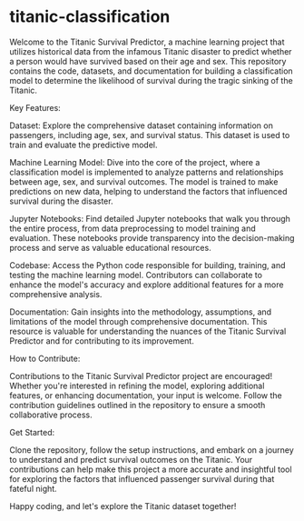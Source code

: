 # titanic-classification
Welcome to the Titanic Survival Predictor, a machine learning project that utilizes historical data from the infamous Titanic disaster to predict whether a person would have survived based on their age and sex. This repository contains the code, datasets, and documentation for building a classification model to determine the likelihood of survival during the tragic sinking of the Titanic.

Key Features:

Dataset: Explore the comprehensive dataset containing information on passengers, including age, sex, and survival status. This dataset is used to train and evaluate the predictive model.

Machine Learning Model: Dive into the core of the project, where a classification model is implemented to analyze patterns and relationships between age, sex, and survival outcomes. The model is trained to make predictions on new data, helping to understand the factors that influenced survival during the disaster.

Jupyter Notebooks: Find detailed Jupyter notebooks that walk you through the entire process, from data preprocessing to model training and evaluation. These notebooks provide transparency into the decision-making process and serve as valuable educational resources.

Codebase: Access the Python code responsible for building, training, and testing the machine learning model. Contributors can collaborate to enhance the model's accuracy and explore additional features for a more comprehensive analysis.

Documentation: Gain insights into the methodology, assumptions, and limitations of the model through comprehensive documentation. This resource is valuable for understanding the nuances of the Titanic Survival Predictor and for contributing to its improvement.

How to Contribute:

Contributions to the Titanic Survival Predictor project are encouraged! Whether you're interested in refining the model, exploring additional features, or enhancing documentation, your input is welcome. Follow the contribution guidelines outlined in the repository to ensure a smooth collaborative process.

Get Started:

Clone the repository, follow the setup instructions, and embark on a journey to understand and predict survival outcomes on the Titanic. Your contributions can help make this project a more accurate and insightful tool for exploring the factors that influenced passenger survival during that fateful night.

Happy coding, and let's explore the Titanic dataset together!
